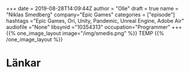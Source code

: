 +++
date = 2019-08-28T14:09:44Z
author = "Olle"
draft = true
name = "Niklas Smedberg"
company="Epic Games"
categories = ["episode"]
hashtags ="Epic Games, Ori, Unity, Pandemic, Unreal Engine, Adobe Air"
audiofile ="None"
libsynid ="10354313"
occupation="Programmer"
+++ 
{{% one_image_layout image="/img/smedis.png" %}}
TEMP
{{% /one_image_layout %}}

# Länkar
